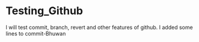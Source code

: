 # Testing_Github
I will test commit, branch, revert and other features of github.
I added some lines to commit-Bhuwan
